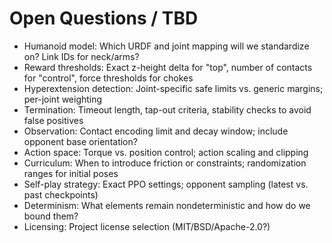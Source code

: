 # Open Questions / TBD

- Humanoid model: Which URDF and joint mapping will we standardize on? Link IDs for neck/arms?
- Reward thresholds: Exact z-height delta for "top", number of contacts for "control", force thresholds for chokes
- Hyperextension detection: Joint-specific safe limits vs. generic margins; per-joint weighting
- Termination: Timeout length, tap-out criteria, stability checks to avoid false positives
- Observation: Contact encoding limit and decay window; include opponent base orientation?
- Action space: Torque vs. position control; action scaling and clipping
- Curriculum: When to introduce friction or constraints; randomization ranges for initial poses
- Self-play strategy: Exact PPO settings; opponent sampling (latest vs. past checkpoints)
- Determinism: What elements remain nondeterministic and how do we bound them?
- Licensing: Project license selection (MIT/BSD/Apache-2.0?)
